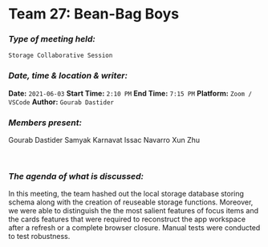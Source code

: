  # **Team 27: Bean-Bag Boys**
### *Type of meeting held:*
```
Storage Collaborative Session
```
### *Date, time & location & writer:*
**Date:** `2021-06-03`
**Start Time:** `2:10 PM`
**End Time:** `7:15 PM`
**Platform:** `Zoom / VSCode`
**Author:** `Gourab Dastider`
​
### *Members present:*
Gourab Dastider
Samyak Karnavat
Issac Navarro
Xun Zhu

​
### *The agenda of what is discussed:*
In this meeting, the team hashed out the local storage database storing schema along with the creation of reuseable storage functions. Moreover, we were able to distinguish the the most salient features of focus items and the cards features that were required to reconstruct the app workspace after a refresh or a complete browser closure. Manual tests were conducted to test robustness.